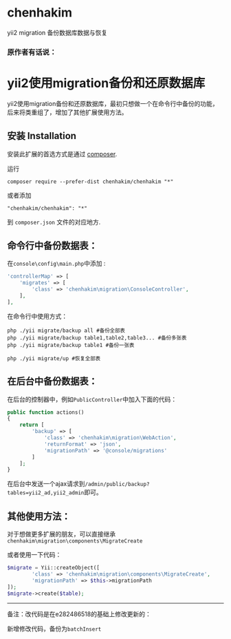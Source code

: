 # chenhakim
yii2 migration 备份数据库数据与恢复


### 原作者有话说：

yii2使用migration备份和还原数据库
===========================
yii2使用migration备份和还原数据库，最初只想做一个在命令行中备份的功能，后来将类重组了，增加了其他扩展使用方法。


安装 Installation
------------

安装此扩展的首选方式是通过 [composer](http://getcomposer.org/download/).

运行

```
composer require --prefer-dist chenhakim/chenhakim "*"
```

或者添加

```
"chenhakim/chenhakim": "*"
```

到 `composer.json` 文件的对应地方.


命令行中备份数据表：
-----

在```console\config\main.php```中添加  :

```php
'controllerMap' => [
    'migrates' => [
        'class' => 'chenhakim\migration\ConsoleController',
    ],
],
```

在命令行中使用方式：
```
php ./yii migrate/backup all #备份全部表
php ./yii migrate/backup table1,table2,table3... #备份多张表
php ./yii migrate/backup table1 #备份一张表

php ./yii migrate/up #恢复全部表
```

在后台中备份数据表：
-----
在后台的控制器中，例如```PublicController```中加入下面的代码：
```php
public function actions()
{
    return [
        'backup' => [
            'class' => 'chenhakim\migration\WebAction',
            'returnFormat' => 'json',
            'migrationPath' => '@console/migrations'
        ]
    ];
}
```
在后台中发送一个ajax请求到```/admin/public/backup?tables=yii2_ad,yii2_admin```即可。

其他使用方法：
-----

对于想做更多扩展的朋友，可以直接继承```chenhakim\migration\components\MigrateCreate```

或者使用一下代码：
```php
$migrate = Yii::createObject([
        'class' => 'chenhakim\migration\components\MigrateCreate',
        'migrationPath' => $this->migrationPath
]);
$migrate->create($table);
```


-----
备注：改代码是在e282486518的基础上修改更新的：

新增修改代码，备份为`batchInsert`